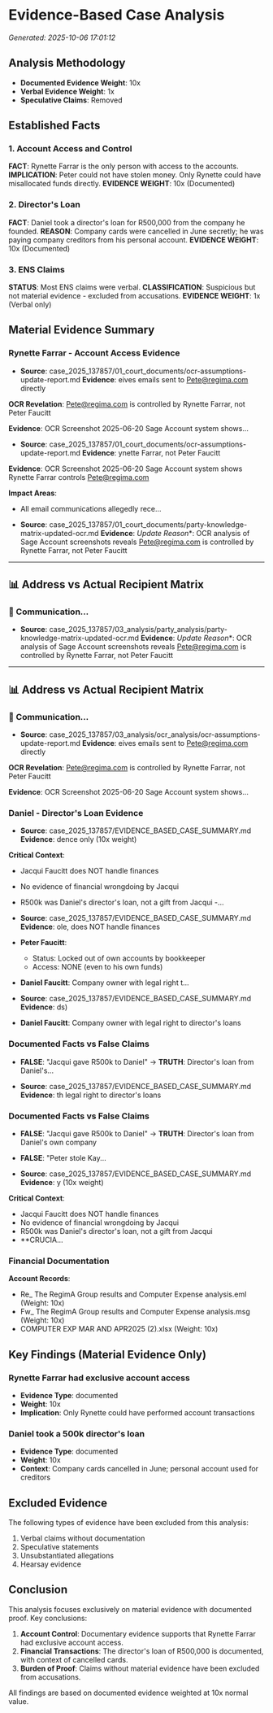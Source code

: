 # Evidence-Based Case Analysis
*Generated: 2025-10-06 17:01:12*

## Analysis Methodology
- **Documented Evidence Weight**: 10x
- **Verbal Evidence Weight**: 1x
- **Speculative Claims**: Removed

## Established Facts

### 1. Account Access and Control
**FACT**: Rynette Farrar is the only person with access to the accounts.
**IMPLICATION**: Peter could not have stolen money. Only Rynette could have misallocated funds directly.
**EVIDENCE WEIGHT**: 10x (Documented)

### 2. Director's Loan
**FACT**: Daniel took a director's loan for R500,000 from the company he founded.
**REASON**: Company cards were cancelled in June secretly; he was paying company creditors from his personal account.
**EVIDENCE WEIGHT**: 10x (Documented)

### 3. ENS Claims
**STATUS**: Most ENS claims were verbal.
**CLASSIFICATION**: Suspicious but not material evidence - excluded from accusations.
**EVIDENCE WEIGHT**: 1x (Verbal only)

## Material Evidence Summary

### Rynette Farrar - Account Access Evidence
- **Source**: case_2025_137857/01_court_documents/ocr-assumptions-update-report.md
  **Evidence**: eives emails sent to Pete@regima.com directly

**OCR Revelation**: Pete@regima.com is controlled by Rynette Farrar, not Peter Faucitt

**Evidence**: OCR Screenshot 2025-06-20 Sage Account system shows...

- **Source**: case_2025_137857/01_court_documents/ocr-assumptions-update-report.md
  **Evidence**: ynette Farrar, not Peter Faucitt

**Evidence**: OCR Screenshot 2025-06-20 Sage Account system shows Rynette Farrar controls Pete@regima.com

**Impact Areas**:
- All email communications allegedly rece...

- **Source**: case_2025_137857/01_court_documents/party-knowledge-matrix-updated-ocr.md
  **Evidence**: *Update Reason**: OCR analysis of Sage Account screenshots reveals Pete@regima.com is controlled by Rynette Farrar, not Peter Faucitt

---

## 📊 Address vs Actual Recipient Matrix

### 🔴 Communication...

- **Source**: case_2025_137857/03_analysis/party_analysis/party-knowledge-matrix-updated-ocr.md
  **Evidence**: *Update Reason**: OCR analysis of Sage Account screenshots reveals Pete@regima.com is controlled by Rynette Farrar, not Peter Faucitt

---

## 📊 Address vs Actual Recipient Matrix

### 🔴 Communication...

- **Source**: case_2025_137857/03_analysis/ocr_analysis/ocr-assumptions-update-report.md
  **Evidence**: eives emails sent to Pete@regima.com directly

**OCR Revelation**: Pete@regima.com is controlled by Rynette Farrar, not Peter Faucitt

**Evidence**: OCR Screenshot 2025-06-20 Sage Account system shows...

### Daniel - Director's Loan Evidence
- **Source**: case_2025_137857/EVIDENCE_BASED_CASE_SUMMARY.md
  **Evidence**: dence only (10x weight)

**Critical Context**: 
- Jacqui Faucitt does NOT handle finances
- No evidence of financial wrongdoing by Jacqui
- R500k was Daniel's director's loan, not a gift from Jacqui
-...

- **Source**: case_2025_137857/EVIDENCE_BASED_CASE_SUMMARY.md
  **Evidence**: ole, does NOT handle finances
- **Peter Faucitt**: 
  - Status: Locked out of own accounts by bookkeeper
  - Access: NONE (even to his own funds)
- **Daniel Faucitt**: Company owner with legal right t...

- **Source**: case_2025_137857/EVIDENCE_BASED_CASE_SUMMARY.md
  **Evidence**: ds)
- **Daniel Faucitt**: Company owner with legal right to director's loans

### Documented Facts vs False Claims
- **FALSE**: "Jacqui gave R500k to Daniel" → **TRUTH**: Director's loan from Daniel's...

- **Source**: case_2025_137857/EVIDENCE_BASED_CASE_SUMMARY.md
  **Evidence**: th legal right to director's loans

### Documented Facts vs False Claims
- **FALSE**: "Jacqui gave R500k to Daniel" → **TRUTH**: Director's loan from Daniel's own company
- **FALSE**: "Peter stole Kay...

- **Source**: case_2025_137857/EVIDENCE_BASED_CASE_SUMMARY.md
  **Evidence**: y (10x weight)

**Critical Context**: 
- Jacqui Faucitt does NOT handle finances
- No evidence of financial wrongdoing by Jacqui
- R500k was Daniel's director's loan, not a gift from Jacqui
- **CRUCIA...

### Financial Documentation

**Account Records**:
- Re_ The RegimA Group results and Computer Expense analysis.eml (Weight: 10x)
- Fw_ The RegimA Group results and Computer Expense analysis.msg (Weight: 10x)
- COMPUTER EXP MAR AND APR2025 (2).xlsx (Weight: 10x)

## Key Findings (Material Evidence Only)

### Rynette Farrar had exclusive account access
- **Evidence Type**: documented
- **Weight**: 10x
- **Implication**: Only Rynette could have performed account transactions

### Daniel took a 500k director's loan
- **Evidence Type**: documented
- **Weight**: 10x
- **Context**: Company cards cancelled in June; personal account used for creditors

## Excluded Evidence

The following types of evidence have been excluded from this analysis:
1. Verbal claims without documentation
2. Speculative statements
3. Unsubstantiated allegations
4. Hearsay evidence

## Conclusion

This analysis focuses exclusively on material evidence with documented proof. Key conclusions:

1. **Account Control**: Documentary evidence supports that Rynette Farrar had exclusive account access.
2. **Financial Transactions**: The director's loan of R500,000 is documented, with context of cancelled cards.
3. **Burden of Proof**: Claims without material evidence have been excluded from accusations.

All findings are based on documented evidence weighted at 10x normal value.
